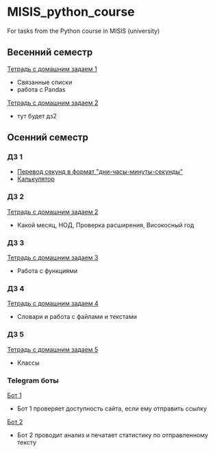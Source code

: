 # MISIS_python_course
For tasks from the Python course in MISIS (university)

## Весенний семестр
[Тетрадь с домашним задаем 1](https://github.com/viveber/MISIS_python_course/blob/master/весенний_семестр/HW_1.ipynb)
* Связанные списки
* работа с Pandas

[Тетрадь с домашним задаем 2](https://github.com/viveber/MISIS_python_course/blob/master/весенний_семестр/HW_2.ipynb)
* тут будет дз2

## Осенний семестр
### ДЗ 1
* [Перевод секунд в формат "дни-часы-минуты-секунды"](https://github.com/viveber/MISIS_python_course/blob/master/дз1/seconds.py)
* [Калькулятор](https://github.com/viveber/MISIS_python_course/blob/master/дз1/calculator.py)

### ДЗ 2
[Тетрадь с домашним задаем 2](https://github.com/viveber/MISIS_python_course/blob/master/дз%202.ipynb)
* Какой месяц, НОД, Проверка расширения, Високосный год

### ДЗ 3
[Тетрадь с домашним задаем 3](https://github.com/viveber/MISIS_python_course/blob/master/дз3.ipynb)
* Работа с функциями

### ДЗ 4
[Тетрадь с домашним задаем 4](https://github.com/viveber/MISIS_python_course/blob/master/дз%204.ipynb)
* Словари и работа с файлами и текстами

### ДЗ 5
[Тетрадь с домашним задаем 5](https://github.com/viveber/MISIS_python_course/blob/master/дз5.ipynb)
* Классы

### Telegram боты
[Бот 1](https://github.com/viveber/MISIS_python_course/blob/master/telegram_bots/bot_1.py)
* Бот 1 проверяет доступность сайта, если ему отправить ссылку

[Бот 2](https://github.com/viveber/MISIS_python_course/blob/master/telegram_bots/bot_2.py)
* Бот 2 проводит анализ и печатает статистику по отправленному тексту
